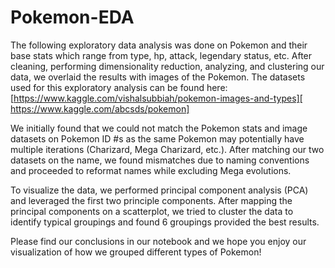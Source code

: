 # Pokemon-EDA
The following exploratory data analysis was done on Pokemon and their base stats which range from type, hp, attack, legendary status, etc. After cleaning, performing dimensionality reduction, analyzing, and clustering our data, we overlaid the results with images of the Pokemon. The datasets used for this exploratory analysis can be found here: [https://www.kaggle.com/vishalsubbiah/pokemon-images-and-types][ https://www.kaggle.com/abcsds/pokemon]

We initially found that we could not match the Pokemon stats and image datasets on Pokemon ID #s as the same Pokemon may potentially have multiple iterations (Charizard, Mega Charizard, etc.). After matching our two datasets on the name, we found mismatches due to naming conventions and proceeded to reformat names while excluding Mega evolutions.

To visualize the data, we performed principal component analysis (PCA) and leveraged the first two principle components. After mapping the principal components on a scatterplot, we tried to cluster the data to identify typical groupings and found 6 groupings provided the best results. 

Please find our conclusions in our notebook and we hope you enjoy our visualization of how we grouped different types of Pokemon! 
